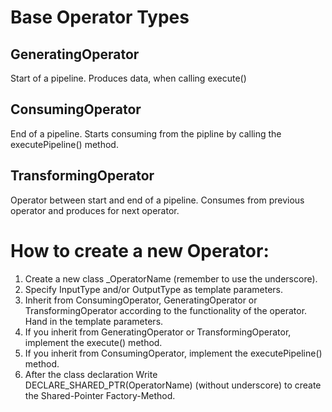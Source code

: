 # Base Operator Types
## GeneratingOperator
Start of a pipeline. Produces data, when calling execute()

## ConsumingOperator
End of a pipeline. Starts consuming from the pipline by calling the executePipeline() method.

## TransformingOperator
Operator between start and end of a pipeline. Consumes from previous operator and produces for next operator.

# How to create a new Operator:
1. Create a new class _OperatorName (remember to use the underscore).
2. Specify InputType and/or OutputType as template parameters.
2. Inherit from ConsumingOperator, GeneratingOperator or TransformingOperator according to the functionality of the operator. Hand in the template parameters.
3. If you inherit from GeneratingOperator or TransformingOperator, implement the execute() method.
4. If you inherit from ConsumingOperator, implement the executePipeline() method.
3. After the class declaration Write DECLARE_SHARED_PTR(OperatorName) (without underscore) to create the Shared-Pointer Factory-Method.
